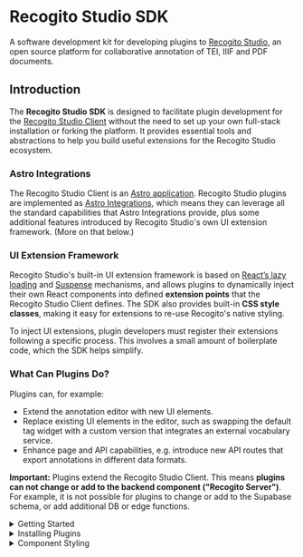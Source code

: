 # Recogito Studio SDK

A software development kit for developing plugins to [Recogito Studio](https://recogitostudio.org/), an open source platform for collaborative annotation of TEI, IIIF and PDF documents.

## Introduction

The **Recogito Studio SDK** is designed to facilitate plugin development for the [Recogito Studio Client](https://github.com/recogito/recogito-client) without the need to set up your own full-stack installation or forking the platform. It provides essential tools and abstractions to help you build useful extensions for the Recogito Studio ecosystem.

### Astro Integrations

The Recogito Studio Client is an [Astro application](https://astro.build/). Recogito Studio plugins are implemented as [Astro Integrations](https://docs.astro.build/en/guides/integrations-guide/), which means they can leverage all the standard capabilities that Astro Integrations provide, plus some additional features introduced by Recogito Studio's own UI extension framework. (More on that below.)

### UI Extension Framework

Recogito Studio's built-in UI extension framework is based on [React’s lazy loading](https://react.dev/reference/react/lazy) and [Suspense](https://react.dev/reference/react/Suspense) mechanisms, and allows plugins to dynamically inject their own React components into defined **extension points** that the Recogito Studio Client defines. The SDK also provides built-in **CSS style classes**, making it easy for extensions to re-use Recogito's native styling.

To inject UI extensions, plugin developers must register their extensions following a specific process. This involves a small amount of boilerplate code, which the SDK helps simplify.

### What Can Plugins Do?

Plugins can, for example:
- Extend the annotation editor with new UI elements.
- Replace existing UI elements in the editor, such as swapping the default tag widget with a custom version that integrates an external vocabulary service.
- Enhance page and API capabilities, e.g. introduce new API routes that export annotations in different data formats.

**Important:** Plugins extend the Recogito Studio Client. This means **plugins can not change or add to the backend component ("Recogito Server")**. For example, it is not possible for plugins to change or add to the Supabase schema, or add additional DB or edge functions.

<details>
<summary>Getting Started</summary>

## Getting Started

The following steps walk you through the development of a **Hello World** plugin that adds a simple message to the annotation editor.

### Prerequisites

Before starting, make sure you have the following installed:

- NodeJS (version 20 recommended)
- npm

## Create Your Project

There is a GitHub template that you can use to quickly bootstrap your new project. However if you prefer you can build your project from scratch.

<details>
<summary>Create Project with GitHub Template</summary>

### Step 1: Create New Project From Template

1. In your browser, go to the [template repository](https://github.com/recogito/plugin-template)
2. Above the file list, click Use this template.
3. Select Create a new repository.

![](./images/use-this-template-button.png)

4. Use the Owner dropdown menu to select the account you want to own the repository.
5. Type a name for your repository, and an optional description.

![](./images/create-repository-owner.png)

6. Choose a repository visibility.

7. Click `Create repository`.

### Step 2: Clone Repository to Your Local Workspace

In a terminal window clone the repository that you just created:

```sh
git clone https://github.com/[Your Repository].git
```

Change your directory to the cloned repository and run:

```sh
npm install
```

Open your `package.json` file and name your plugin. It should match the name you created above (i.e. @performant/plugin-hello-world).

```diff
{
-   "name": "@recogito/plugin-template",
+   "name": "@performant/plugin-hello-world"
  "version": "0.1.0",
-   "description": "A template to boot-strap a new Recogito Studio plugin project.",
+   "description": "My new Recogito Studio Plugin"
  ...
}
```

You can now proceed to [Step 3](#step-3-create-the-plugin-entry-point). You will find that some of the proceeding steps have been taken care of by the template.

</details>

<details>
<summary>Manual Project Creation</summary>

### Step 1: Initialize a New Plugin Project

Create a new directory for your plugin and initialize an npm project:

```sh
mkdir plugin-hello-world
cd plugin-hello-world
npm init -y
```

Install the following dev dependencies:

```sh
npm install --save-dev @types/node @types/react @types/react-dom typescript copyfiles
npm install --save-dev astro react react-dom
npx tsc --init
```

Then, install the Recogito Studio SDK as runtime dependencies:

```sh
npm install @recogito/studio-sdk
```

### Step 2: Configure TypeScript

Create a tsconfig.json file in your project root:

```json
{
  "compilerOptions": {
    "allowJs": true,
    "allowSyntheticDefaultImports": true,
    "baseUrl": ".",
    "declaration": true,
    "declarationMap": true,
    "isolatedModules": true,
    "jsx": "react-jsx",
    "lib": ["ESNext", "DOM", "DOM.Iterable"],
    "module": "ESNext",
    "moduleResolution": "bundler",
    "outDir": "dist",
    "resolveJsonModule": true,
    "skipLibCheck": true,
    "strict": true,
    "target": "ESNext"
  },
  "include": ["src", "test"],
  "exclude": ["node_modules", "dist"]
}
```

Make sure the following lines are in your `package.json`:

```jsonc
{
  // ...
  "type": "module",
  "files": ["dist"],
  "scripts": {
    "build": "tsc && npm run copy-files",
    "copy-files": "copyfiles -u 1 \"src/extensions/**/*.css\" \"src/extensions/**/*.jpg\" \"src/extensions/**/*.png\" dist"
  }
}
```

</details>

**Once you have completed with the [Template](#step-1-create-new-project-from-template) or [Manual](#step-1-initialize-a-new-plugin-project) Project Creation instructions, proceed:**

### Step 3: Create the Plugin Entry Point

Create a subdirectory `src` in your project root. Inside the `src` directory, create a file called `index.ts`. This file is your main plugin entry point that will get registered by Recogito Studio. It **must provide a default export**, which must be an Astro Integration, and must register a single **Plugin**.

```ts
import type { AstroIntegration } from "astro";
import { Plugin, registerPlugin } from "@recogito/studio-sdk";

const HelloWorldPlugin: Plugin = {
  name: "My Hello World Plugin",

  module_name: '@performant/plugin-hello-world',

  description: "An example Hello World plugin.",

  author: "Performant Software",

  homepage: "https://www.performantsoftware.com/",
};

const plugin = (): AstroIntegration => ({
  name: "plugin-hello-world",
  hooks: {
    "astro:config:setup": ({ config, logger }) => {
      registerPlugin(HelloWorldPlugin, config, logger);
    },
  },
});

export default plugin;
```

Your plugin package must expose this default as the root module. Include the following in your `package.json`:

```jsonc
{
  // ...
  "exports": {
    // Main module entry point – the default Astro Integration export
    ".": "./dist/index.js"
  }
}
```

### Step 4: Install the Test Application Template

At this point, you have a technically valid Recogito Plugin. It doesn't actually do anything yet. But it will correctly register itself with Recogito Studio when you start it.

Therefore, this is a good time to set up the **test application** included with the SDK. The test application provides a convenient development environment you can use to:

- test if your plugin gets correctly registered as an Astro Integration.
- preview the UI extensions they provide (none yet – but we'll get to that).

To set up the test application template, run:

```sh
npx copy-template
```

This will copy the test application to a `.dev` folder in your project. We recommend adding the following line to your project's `package.json`, so you can conveniently start the test application using `npm run dev`:

```jsonc
{
  // ...
  "scripts": {
    "dev": "npm start --prefix .dev/"
    //...
  }
}
```

### Step 5: Configure the Test Application

Set up the test application to use your plugin. Open `.dev/package.json` and add your plugin as a file dependency. **Important:** make sure the package name that you use here matches the `name` you defined in your package's `package.json`!

```jsonc
  "dependencies": {
    "@astrojs/node": "^9.0.2",
    "@astrojs/react": "^4.2.0",
    "@types/react": "^19.0.8",
    "@types/react-dom": "^19.0.3",
    "react": "^19.0.0",
    "react-dom": "^19.0.0",
    // Add this
    "@performant/plugin-hello-world": "file:../"
  }
```

Edit the Astro configuration in `.dev/astro.config-mjs`. Again using the correct name as stated [above](#step-5-configure-the-test-application)

```diff
import { defineConfig } from 'astro/config';
import react from '@astrojs/react';
import node from '@astrojs/node';

+ import HelloWorldPlugin from '@performant/plugin-hello-world';

export default defineConfig({
  integrations: [
    react(),
+   HelloWorldPlugin()
  ],
  devToolbar: {
    enabled: false
  },
  adapter: node({
    mode: 'standalone'
  })
});
```

### Step 6: Create a UI Extension

Next we'll add a **React component** that displays a "Hello World" message in the annotation editor. Inside your `src` directory, create a subdirectory name `extensions` and create a new file `HelloWorldMessage.tsx`

```tsx
// ./src/extensions/HelloWorldMessage.tsx

export const HelloWorldMessage = () => {
  return <div>Hello World</div>;
};
```

We'll configure our plugin so that it exports this React component for the `annotation:*:annotation-editor` extension point. This extension point is a slot at the bottom of the annotation editor.

Edit your `index.ts` file to register the component as a UI extension:

Be sure that `module_name` matches the `name` in your `package.json` file.

```diff
import type { AstroIntegration } from 'astro';
import { Plugin, registerPlugin } from '@recogito/studio-sdk';

const HelloWorldPlugin: Plugin = {

  name: 'My Hello World Plugin',

  module_name: '@performant/plugin-hello-world',

  description: 'An example Hello World plugin.',

  author: 'Performant Software',

  homepage: 'https://www.performantsoftware.com/',

+  extensions: [{
+    name: 'hello-world-message',
+
+    component_name: 'HelloWorldMessage',
+
+    extension_point: 'annotation:*:annotation-editor'
+  }]

};

const plugin = (): AstroIntegration  => ({
  name: 'plugin-hello-world',
  hooks: {
    'astro:config:setup': ({ config, logger }) => {
      registerPlugin(HelloWorldPlugin, config, logger);
    }
  }
});

export default plugin;
```

Finally: your plugin's `package.json` must expose each UI extension as a sub-module. Add this to your `package.json`:

```jsonc
{
  // ...
  "exports": {
    // Main module entry point – the default Astro Integration export
    ".": "./dist/index.js",
    // Module export for the HelloWorldMessage UI extension
    "./HelloWorldMessage": "./dist/extensions/HelloWorldMessage.js"
  }
}
```

Congratulations. This sets up the foundation for your plugin!

In your `.dev` directory:

- Run `npm install`.

In your project directory:

- Run `npm run build` to build your plugin.
- Run `npm run dev` to start the test application.

### Step 7: Adding a Gallery Thumbnail

We recommend adding a thumbnail image to your plugin. Recogito Studio will use it to represent your
plugin in the Plugin Gallery. The thumbnail image can be a JPEG or PNG image with a size of 480 x 480 pixels. You can find a suitable placeholder [here](./images/gallery-thumbnail.png).

<img src="./images/gallery-thumbnail-example.png" alt="The Hello World plugin in the gallery" width="273"/>

1. **Add the thumbnail image file to your project**. You can add the image anywhere in your plugin's `src` folder. A common convention is to put into an `assets` folder, for example:

```
src/assets/thumbnail.png
```
2. **Create an export in your package.json**. Edit your `package.json` file to export your thumbnail file.

```jsonc
{
  // ...
  "exports": {
    // Main module entry point – the default Astro Integration export
    ".": "./dist/index.js",
    // Module export for the HelloWorldMessage UI extension
    "./HelloWorldMessage": "./dist/extensions/HelloWorldMessage.js",
    // Thumbnail export
    "./thumbnail.png": "./dist/assets/thumbnail.png"
  }
}
```

3. **Update your plugin configuration**. Edit the plugin metadata in `src/index.ts` file to match the
export in your `package.json`. 

```diff
import type { AstroIntegration } from 'astro';
import { Plugin, registerPlugin } from '@recogito/studio-sdk';

const HelloWorldPlugin: Plugin = {

  name: 'My Hello World Plugin',

  module_name: '@performant/plugin-hello-world',

  description: 'An example Hello World plugin.',

  author: 'Performant Software',

  homepage: 'https://www.performantsoftware.com/',

+ thumbnail: 'thumbnail.png',

  extensions: [{
    name: 'hello-world-message',

    component_name: 'HelloWorldMessage',

    extension_point: 'annotation:*:annotation-editor'
  }]

};

// ...
```

## Test Your Extension

At this point, you have a–basic, but fully functional–Recogito Studio plugin. Before deploying to Recogito, let's test it in the SDK test application.

- Build your plugin package.

```bash
npm run build
```

- Add your plugin package to the test application as a dependency. (We can do this without publishing the package, by usinga local file link.) Add the following to your `.dev/package.json`:

```jsonc
{
  //...
  "dependencies": {
    //...
    "@performant/plugin-hello-world": "file:../"
  }
}
```

- Configure the test app to use the Astro Integration exposed by your package. Add the following to your `.dev/astro.config.mjs`:

```js
import { defineConfig } from "astro/config";
import react from "@astrojs/react";
import node from "@astrojs/node";

// This imports the plugin to the Astro config
import HelloWorldPlugin from "@performant/plugin-hello-world";

export default defineConfig({
  integrations: [
    react(),
    // Add the plugin here
    HelloWorldPlugin(),
  ],
  devToolbar: {
    enabled: false,
  },
  adapter: node({
    mode: "standalone",
  }),
});
```

Almost done! Now run `npm install`, `npm run dev` and point your browser to <http://localhost:4321/>. You should see the plugin registered in the test page, and a preview of the 'Hello World' React component.

![Recogito Studio plugin test page](screenshot.png)

</details>

<details>
<summary>Installing Plugins</summary>

## Installing Plugins

To install a plugin into your Recogito Studio instance you need to **publish** them. You can either do this by:

- Publishing the plugin as a [package on the npm registry](https://docs.npmjs.com/cli/v8/commands/npm-publish). If you [bootstrapped your project with the Template repository](#step-1-create-new-project-from-template) then you have the commands to publish already in your `package.json`.

```sh
npm run publish
```

- Making your project repository public on Github, enabling people to [install the package directly from there](https://www.geeksforgeeks.org/how-to-install-an-npm-package-directly-from-github/).

### Installation

A Recogito Studio plugin is just an Astro Integration, therefore you can follow [Astro's standard installation procedure](https://docs.astro.build/en/guides/integrations-guide/). **Note:** at the moment we only support [manual installation](https://docs.astro.build/en/guides/integrations-guide/).

1. In your Recogito Studio Client folder, install the npm package:
   - From the npm registry: `npm install <plugin-package-to-install>`
   - From Github: `npm install https://github.com/<org-name>/<plugin-project-name>`
2. Add the plugin the `astro.config.mjs` file:

```diff
import { defineConfig } from 'astro/config';
+ import PluginToInstall from 'plugin-package';

export default defineConfig({
+  integrations: [
+    PluginToInstall()
+  ]
});
```

Note that plugins may support additional config options at this step. Refer to the plugin's documentation for details.
</details>

<details>
<summary>Component Styling</summary>

## Component Styling

The Recogito Studio Client utilizes [Radix UI](https://www.radix-ui.com/) primitives for building accessible and consistent interface components. We recommend that plugin developers also adopt Radix when developing extension components.​

To make it easier to build visually consistent extensions that match Recogito Studio's native look and feel, the SDK provides a set of pre-defined CSS classes for common UI primitives. The following primitives and classes are currently available:

- [Accordion](https://github.com/recogito/recogito-studio-sdk/blob/main/src/styles/accordion/index.css). Base styles for the Radix Accordion primitive.
- [Avatar](https://github.com/recogito/recogito-studio-sdk/blob/main/src/styles/avatar/index.css). The Recogito-themed user avatar.
- [Button](https://github.com/recogito/recogito-studio-sdk/tree/main/src/styles/button). A range of button variant styles (primary, minimal, unstyled, danger, etc.)
- [Checkbox](https://github.com/recogito/recogito-studio-sdk/tree/main/src/styles/checkbox). Base styles for the Radix checkbox primitive.
- [Dialog](https://github.com/recogito/recogito-studio-sdk/tree/main/src/styles/dialog). Default Radix popup dialog styles.
- [Dropdown](https://github.com/recogito/recogito-studio-sdk/blob/main/src/styles/dropdown/index.css). Base styles for Recogito-themed dropdown menus.
- [Form](https://github.com/recogito/recogito-studio-sdk/tree/main/src/styles/form). Minimal styles for form input elements.
- [Popover](https://github.com/recogito/recogito-studio-sdk/blob/main/src/styles/popover/index.css). Base styles for the Radix popover primitive.
- [Radio](https://github.com/recogito/recogito-studio-sdk/blob/main/src/styles/radio/index.css). Base styles for the Radix Radio primitive.
- [Select](https://github.com/recogito/recogito-studio-sdk/blob/main/src/styles/select/index.css). Base styles for the Radix Select primitive.
- [Switch](https://github.com/recogito/recogito-studio-sdk/blob/main/src/styles/switch/index.css). Base styles for the Radix Switch primitive.
- [Tooltip](https://github.com/recogito/recogito-studio-sdk/tree/main/src/styles/tooltip). Styles for Recogito-themed mouse hover tooltips. 

To apply SDK-provided theming, all that's needed is to add the apporiate CSS classes to your components. For example:

```tsx
// Use Radix Accordion in your extension component
import * as Accordion from '@radix-ui/react-accordion';

// ...

<Accordion.Root
  // Apply Recogito-provided `accordion-root` class
  className="accordion-root"
  type="multiple">
  <Accordion.AccordionItem 
    value="item-1"
    // Recogito-provided `accordion-item` class
    className="accordion-item">
    <Accordion.Header 
      // Recogito-provided `accordion-header` class
      className="accordion-header">
      <Accordion.Trigger
        // Recogito-provided `accordion-trigger` class
        className="accordion-trigger">
        Accordion Item 1 Trigger
      </Accordion.Trigger>
    </Accordion.Header>

    <Accordion.AccordionContent 
      // Recogito-provided `accordion-content` class
      className="accordion-content">
      Accordion Item 1 Content
    </Accordion.AccordionContent>
  </Accordion.AccordionItem>
</Accordion.Root>
```

__Styled example:__

![Styled accordion example](./images/styling-accordion.png)

For details, classes and other components, check the [stylesheet files](https://github.com/recogito/recogito-studio-sdk/tree/main/src/styles) directly. 
</details>